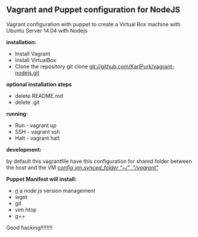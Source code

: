 <h2>Vagrant and Puppet configuration for NodeJS</h2>

Vagrant configuration with puppet to create a Virtual Box machine with 
Ubuntu Server 14.04 with Nodejs




**installation:**

* Install Vagrant
* Install VirtualBox
* Clone the repository git clone [git://github.com/KarlPurk/vagrant-nodejs.git](git://github.com/KarlPurk/vagrant-nodejs.git)

**optional installation steps**
* delete README.md
* delete .git

**running:**

* Run - vagrant up<br>
* SSH - vagrant ssh<br>
* Halt - vagrant halt<br>




**development:**

by default this vagrantfile have this configuration for shared folder between the host and the VM
*[config.vm.synced_folder "~/", "/vagrant"](https://github.com/KarlPurk/vagrant-nodejs/blob/master/Vagrantfile#L25)*



**Puppet Manifest will install:**

* [n](https://github.com/visionmedia/n) a node.js version management
* wget
* git
* vim htop
* g++



Good hacking!!!!!!!!
